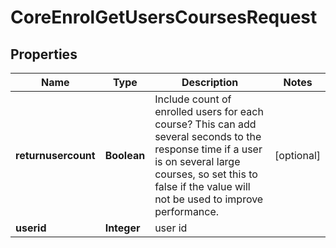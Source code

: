 

# CoreEnrolGetUsersCoursesRequest


## Properties

| Name | Type | Description | Notes |
|------------ | ------------- | ------------- | -------------|
|**returnusercount** | **Boolean** | Include count of enrolled users for each course? This can add several seconds to the response time if a user is on several large courses, so set this to false if the value will not be used to improve performance. |  [optional] |
|**userid** | **Integer** | user id |  |




